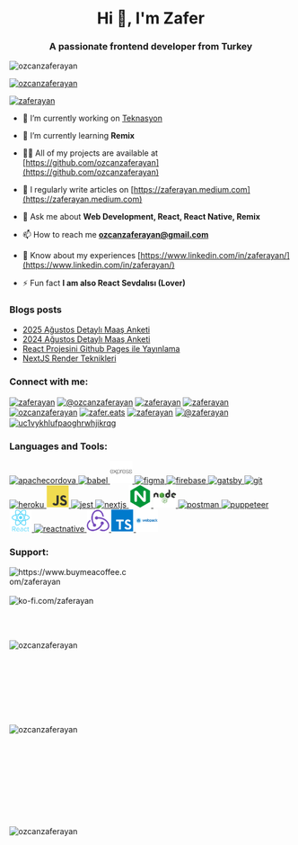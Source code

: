 <h1 align="center">Hi 👋, I'm Zafer</h1>
<h3 align="center">A passionate frontend developer from Turkey</h3>

<p align="left"> <img src="https://komarev.com/ghpvc/?username=ozcanzaferayan&label=Profile%20views&color=0e75b6&style=flat" alt="ozcanzaferayan" /> </p>

<p align="left"> <a href="https://github.com/ryo-ma/github-profile-trophy"><img src="https://github-profile-trophy.vercel.app/?username=ozcanzaferayan" alt="ozcanzaferayan" /></a> </p>

<p align="left"> <a href="https://twitter.com/zaferayan" target="blank"><img src="https://img.shields.io/twitter/follow/zaferayan?logo=twitter&style=for-the-badge" alt="zaferayan" /></a> </p>

- 🔭 I’m currently working on [Teknasyon](http://teknasyon.com)

- 🌱 I’m currently learning **Remix**

- 👨‍💻 All of my projects are available at [https://github.com/ozcanzaferayan](https://github.com/ozcanzaferayan)

- 📝 I regularly write articles on [https://zaferayan.medium.com](https://zaferayan.medium.com)

- 💬 Ask me about **Web Development, React, React Native, Remix**

- 📫 How to reach me **ozcanzaferayan@gmail.com**

- 📄 Know about my experiences [https://www.linkedin.com/in/zaferayan/](https://www.linkedin.com/in/zaferayan/)

- ⚡ Fun fact **I am also React Sevdalısı (Lover)**

### Blogs posts
<!-- BLOG-POST-LIST:START -->
- [2025 Ağustos Detaylı Maaş Anketi](https://zaferayan.medium.com/2025-a%C4%9Fustos-detayl%C4%B1-maa%C5%9F-anketi-98446d71920a?source=rss-d6b32fe8f8------2)
- [2024 Ağustos Detaylı Maaş Anketi](https://zaferayan.medium.com/2024-a%C4%9Fustos-detayl%C4%B1-maa%C5%9F-anketi-eb4b02418145?source=rss-d6b32fe8f8------2)
- [React Projesini Github Pages ile Yayınlama](https://zaferayan.medium.com/react-projesini-github-pages-ile-yay%C4%B1nlama-eb08867b5477?source=rss-d6b32fe8f8------2)
- [NextJS Render Teknikleri](https://zaferayan.medium.com/nextjs-render-teknikleri-8766bb53d95e?source=rss-d6b32fe8f8------2)
<!-- BLOG-POST-LIST:END -->

<h3 align="left">Connect with me:</h3>
<p align="left">
<a href="https://codepen.io/zaferayan" target="blank"><img align="center" src="https://raw.githubusercontent.com/rahuldkjain/github-profile-readme-generator/master/src/images/icons/Social/codepen.svg" alt="zaferayan" height="30" width="40" /></a>
<a href="https://dev.to/@ozcanzaferayan" target="blank"><img align="center" src="https://raw.githubusercontent.com/rahuldkjain/github-profile-readme-generator/master/src/images/icons/Social/devto.svg" alt="@ozcanzaferayan" height="30" width="40" /></a>
<a href="https://twitter.com/zaferayan" target="blank"><img align="center" src="https://raw.githubusercontent.com/rahuldkjain/github-profile-readme-generator/master/src/images/icons/Social/twitter.svg" alt="zaferayan" height="30" width="40" /></a>
<a href="https://linkedin.com/in/zaferayan" target="blank"><img align="center" src="https://raw.githubusercontent.com/rahuldkjain/github-profile-readme-generator/master/src/images/icons/Social/linked-in-alt.svg" alt="zaferayan" height="30" width="40" /></a>
<a href="https://codesandbox.com/ozcanzaferayan" target="blank"><img align="center" src="https://raw.githubusercontent.com/rahuldkjain/github-profile-readme-generator/master/src/images/icons/Social/codesandbox.svg" alt="ozcanzaferayan" height="30" width="40" /></a>
<a href="https://instagram.com/zafer.eats" target="blank"><img align="center" src="https://raw.githubusercontent.com/rahuldkjain/github-profile-readme-generator/master/src/images/icons/Social/instagram.svg" alt="zafer.eats" height="30" width="40" /></a>
<a href="https://dribbble.com/zaferayan" target="blank"><img align="center" src="https://raw.githubusercontent.com/rahuldkjain/github-profile-readme-generator/master/src/images/icons/Social/dribbble.svg" alt="zaferayan" height="30" width="40" /></a>
<a href="https://medium.com/@zaferayan" target="blank"><img align="center" src="https://raw.githubusercontent.com/rahuldkjain/github-profile-readme-generator/master/src/images/icons/Social/medium.svg" alt="@zaferayan" height="30" width="40" /></a>
<a href="https://www.youtube.com/c/uc1vykhlufpaoghrwhjikrqg" target="blank"><img align="center" src="https://raw.githubusercontent.com/rahuldkjain/github-profile-readme-generator/master/src/images/icons/Social/youtube.svg" alt="uc1vykhlufpaoghrwhjikrqg" height="30" width="40" /></a>
</p>

<h3 align="left">Languages and Tools:</h3>
<p align="left"> <a href="https://cordova.apache.org/" target="_blank" rel="noreferrer"> <img src="https://www.vectorlogo.zone/logos/apache_cordova/apache_cordova-icon.svg" alt="apachecordova" width="40" height="40"/> </a> <a href="https://babeljs.io/" target="_blank" rel="noreferrer"> <img src="https://www.vectorlogo.zone/logos/babeljs/babeljs-icon.svg" alt="babel" width="40" height="40"/> </a> <a href="https://expressjs.com" target="_blank" rel="noreferrer"> <img src="https://raw.githubusercontent.com/devicons/devicon/master/icons/express/express-original-wordmark.svg" alt="express" width="40" height="40"/> </a> <a href="https://www.figma.com/" target="_blank" rel="noreferrer"> <img src="https://www.vectorlogo.zone/logos/figma/figma-icon.svg" alt="figma" width="40" height="40"/> </a> <a href="https://firebase.google.com/" target="_blank" rel="noreferrer"> <img src="https://www.vectorlogo.zone/logos/firebase/firebase-icon.svg" alt="firebase" width="40" height="40"/> </a> <a href="https://www.gatsbyjs.com/" target="_blank" rel="noreferrer"> <img src="https://www.vectorlogo.zone/logos/gatsbyjs/gatsbyjs-icon.svg" alt="gatsby" width="40" height="40"/> </a> <a href="https://git-scm.com/" target="_blank" rel="noreferrer"> <img src="https://www.vectorlogo.zone/logos/git-scm/git-scm-icon.svg" alt="git" width="40" height="40"/> </a> <a href="https://heroku.com" target="_blank" rel="noreferrer"> <img src="https://www.vectorlogo.zone/logos/heroku/heroku-icon.svg" alt="heroku" width="40" height="40"/> </a> <a href="https://developer.mozilla.org/en-US/docs/Web/JavaScript" target="_blank" rel="noreferrer"> <img src="https://raw.githubusercontent.com/devicons/devicon/master/icons/javascript/javascript-original.svg" alt="javascript" width="40" height="40"/> </a> <a href="https://jestjs.io" target="_blank" rel="noreferrer"> <img src="https://www.vectorlogo.zone/logos/jestjsio/jestjsio-icon.svg" alt="jest" width="40" height="40"/> </a> <a href="https://nextjs.org/" target="_blank" rel="noreferrer"> <img src="https://cdn.worldvectorlogo.com/logos/nextjs-2.svg" alt="nextjs" width="40" height="40"/> </a> <a href="https://www.nginx.com" target="_blank" rel="noreferrer"> <img src="https://raw.githubusercontent.com/devicons/devicon/master/icons/nginx/nginx-original.svg" alt="nginx" width="40" height="40"/> </a> <a href="https://nodejs.org" target="_blank" rel="noreferrer"> <img src="https://raw.githubusercontent.com/devicons/devicon/master/icons/nodejs/nodejs-original-wordmark.svg" alt="nodejs" width="40" height="40"/> </a> <a href="https://postman.com" target="_blank" rel="noreferrer"> <img src="https://www.vectorlogo.zone/logos/getpostman/getpostman-icon.svg" alt="postman" width="40" height="40"/> </a> <a href="https://github.com/puppeteer/puppeteer" target="_blank" rel="noreferrer"> <img src="https://www.vectorlogo.zone/logos/pptrdev/pptrdev-official.svg" alt="puppeteer" width="40" height="40"/> </a> <a href="https://reactjs.org/" target="_blank" rel="noreferrer"> <img src="https://raw.githubusercontent.com/devicons/devicon/master/icons/react/react-original-wordmark.svg" alt="react" width="40" height="40"/> </a> <a href="https://reactnative.dev/" target="_blank" rel="noreferrer"> <img src="https://reactnative.dev/img/header_logo.svg" alt="reactnative" width="40" height="40"/> </a> <a href="https://redux.js.org" target="_blank" rel="noreferrer"> <img src="https://raw.githubusercontent.com/devicons/devicon/master/icons/redux/redux-original.svg" alt="redux" width="40" height="40"/> </a> <a href="https://www.typescriptlang.org/" target="_blank" rel="noreferrer"> <img src="https://raw.githubusercontent.com/devicons/devicon/master/icons/typescript/typescript-original.svg" alt="typescript" width="40" height="40"/> </a> <a href="https://webpack.js.org" target="_blank" rel="noreferrer"> <img src="https://raw.githubusercontent.com/devicons/devicon/d00d0969292a6569d45b06d3f350f463a0107b0d/icons/webpack/webpack-original-wordmark.svg" alt="webpack" width="40" height="40"/> </a> </p>

<h3 align="left">Support:</h3>
<p><a href="https://www.buymeacoffee.com/https://www.buymeacoffee.com/zaferayan"> <img align="left" src="https://cdn.buymeacoffee.com/buttons/v2/default-yellow.png" height="50" width="210" alt="https://www.buymeacoffee.com/zaferayan" /></a><a href="https://ko-fi.com/ko-fi.com/zaferayan"> 
<br/><br/><br/> <img align="left" src="https://cdn.ko-fi.com/cdn/kofi3.png?v=3" height="50" width="210" alt="ko-fi.com/zaferayan" /></a></p>
<br/><br/><br/>

<p><img align="left" src="https://github-readme-stats.vercel.app/api/top-langs?username=ozcanzaferayan&show_icons=true&locale=en&layout=compact" alt="ozcanzaferayan" /></p>
<br/><br/><br/><br/><br/><br/><br/><br/>

<p>&nbsp;<img align="left" src="https://github-readme-stats.vercel.app/api?username=ozcanzaferayan&show_icons=true&locale=en" alt="ozcanzaferayan" /></p>
<br/><br/><br/><br/><br/><br/><br/><br/>
<p><img align="left" src="https://github-readme-streak-stats.herokuapp.com/?user=ozcanzaferayan&" alt="ozcanzaferayan" /></p>
